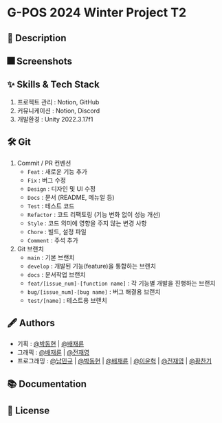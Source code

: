 # G-POS 2024 Winter Project T2

## :pushpin: Description

## :fireworks: Screenshots

## :sparkles: Skills & Tech Stack

1. 프로젝트 관리 : Notion, GitHub
2. 커뮤니케이션 : Notion, Discord
3. 개발환경 : Unity 2022.3.17f1


## :hammer_and_wrench: Git

1. Commit / PR 컨벤션
    - `Feat` : 새로운 기능 추가
    - `Fix` : 버그 수정
    - `Design` : 디자인 및 UI 수정
    - `Docs` : 문서 (README, 메뉴얼 등)
    - `Test` : 테스트 코드
    - `Refactor` : 코드 리팩토링 (기능 변화 없이 성능 개선)
    - `Style` : 코드 의미에 영향을 주지 않는 변경 사항
    - `Chore` : 빌드, 설정 파일
    - `Comment` : 주석 추가
2. Git 브랜치
    - `main` : 기본 브랜치
    - `develop` : 개발된 기능(feature)을 통합하는 브랜치
    - `docs` : 문서작업 브랜치
    - `feat/[issue_num]-[function name]` : 각 기능별 개발을 진행하는 브랜치
    - `bug/[issue_num]-[bug name]` : 버그 해결용 브랜치
    - `test/[name]` : 테스트용 브랜치


## :fountain_pen: Authors

- 기획 : [@박동현](https://github.com/RevGhb) | [@배재륜](https://github.com/bjr7000)
- 그래픽 : [@배재륜](https://github.com/bjr7000) | [@전재영](https://github.com/jjong22)
- 프로그래밍 : [@남민규](https://github.com/mgnam) | [@박동현](https://github.com/RevGhb) | [@배재륜](https://github.com/bjr7000) | [@이윤혁](https://github.com/a-nodi) | [@전재영](https://github.com/jjong22) | [@황찬기](https://github.com/DevMizeKR)


## :books: Documentation


## :lock_with_ink_pen: License

